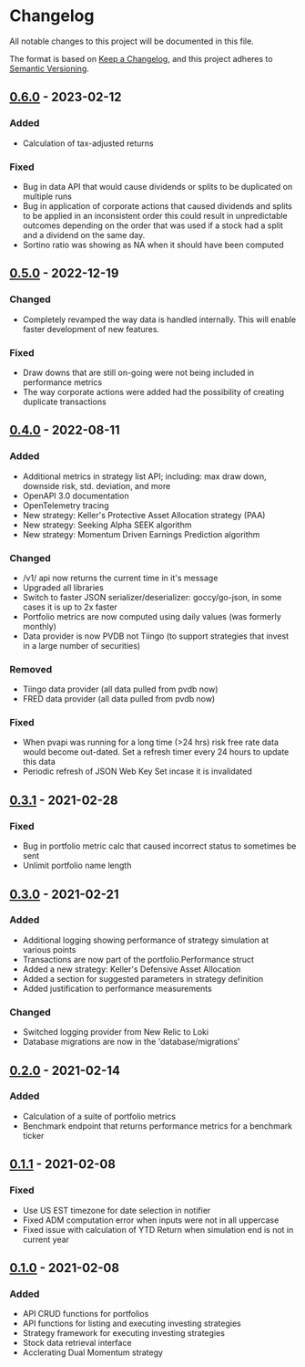 # Changelog
All notable changes to this project will be documented in this file.

The format is based on [Keep a Changelog](https://keepachangelog.com/en/1.0.0/),
and this project adheres to [Semantic Versioning](https://semver.org/spec/v2.0.0.html).

## [0.6.0] - 2023-02-12
### Added
- Calculation of tax-adjusted returns

### Fixed
- Bug in data API that would cause dividends or splits to be duplicated on multiple runs
- Bug in application of corporate actions that caused dividends and splits to be applied in an inconsistent order
  this could result in unpredictable outcomes depending on the order that was used if a stock had a split and
  a dividend on the same day.
- Sortino ratio was showing as NA when it should have been computed

## [0.5.0] - 2022-12-19
### Changed
- Completely revamped the way data is handled internally. This will enable faster development of new features.

### Fixed
- Draw downs that are still on-going were not being included in performance metrics
- The way corporate actions were added had the possibility of creating duplicate transactions

## [0.4.0] - 2022-08-11
### Added
- Additional metrics in strategy list API; including: max draw down, downside risk, std. deviation, and more
- OpenAPI 3.0 documentation
- OpenTelemetry tracing
- New strategy: Keller's Protective Asset Allocation strategy (PAA)
- New strategy: Seeking Alpha SEEK algorithm
- New strategy: Momentum Driven Earnings Prediction algorithm

### Changed
- /v1/ api now returns the current time in it's message
- Upgraded all libraries
- Switch to faster JSON serializer/deserializer: goccy/go-json, in some cases
  it is up to 2x faster
- Portfolio metrics are now computed using daily values (was formerly monthly)
- Data provider is now PVDB not Tiingo (to support strategies that invest in a large
  number of securities)

### Removed
- Tiingo data provider (all data pulled from pvdb now)
- FRED data provider (all data pulled from pvdb now)

### Fixed
- When pvapi was running for a long time (>24 hrs) risk free rate data would become
  out-dated. Set a refresh timer every 24 hours to update this data
- Periodic refresh of JSON Web Key Set incase it is invalidated

## [0.3.1] - 2021-02-28
### Fixed
- Bug in portfolio metric calc that caused incorrect status to sometimes be sent
- Unlimit portfolio name length

## [0.3.0] - 2021-02-21
### Added
- Additional logging showing performance of strategy simulation at various points
- Transactions are now part of the portfolio.Performance struct
- Added a new strategy: Keller's Defensive Asset Allocation
- Added a section for suggested parameters in strategy definition
- Added justification to performance measurements

### Changed
- Switched logging provider from New Relic to Loki
- Database migrations are now in the 'database/migrations'

## [0.2.0] - 2021-02-14
### Added
- Calculation of a suite of portfolio metrics
- Benchmark endpoint that returns performance metrics for a benchmark ticker

## [0.1.1] - 2021-02-08
### Fixed
- Use US EST timezone for date selection in notifier
- Fixed ADM computation error when inputs were not in all uppercase
- Fixed issue with calculation of YTD Return when simulation end is not in current year

## [0.1.0] - 2021-02-08
### Added
- API CRUD functions for portfolios
- API functions for listing and executing investing strategies
- Strategy framework for executing investing strategies
- Stock data retrieval interface
- Acclerating Dual Momentum strategy

[0.6.0]: https://github.com/penny-vault/pv-api/releases/tag/v0.6.0
[0.5.0]: https://github.com/penny-vault/pv-api/releases/tag/v0.5.0
[0.4.0]: https://github.com/penny-vault/pv-api/releases/tag/v0.4.0
[0.3.2]: https://github.com/penny-vault/pv-api/releases/tag/v0.3.2
[0.3.1]: https://github.com/penny-vault/pv-api/releases/tag/v0.3.1
[0.3.0]: https://github.com/penny-vault/pv-api/releases/tag/v0.3.0
[0.2.0]: https://github.com/penny-vault/pv-api/releases/tag/v0.2.0
[0.1.1]: https://github.com/penny-vault/pv-api/releases/tag/v0.1.1
[0.1.0]: https://github.com/penny-vault/pv-api/releases/tag/v0.1.0
